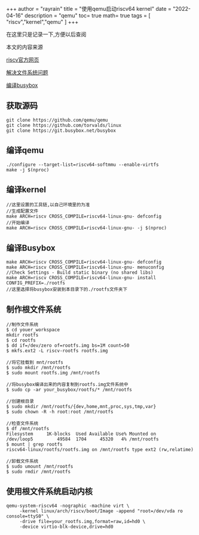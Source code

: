 +++
author = "rayrain"
title = "使用qemu启动riscv64 kernel"
date = "2022-04-16"
description = "qemu"
toc= true
math= true
tags = [
    "riscv","kernel","qemu"
]
+++



在这里只是记录一下,方便以后查阅

本文的内容来源

[riscv官方网页](https://risc-v-getting-started-guide.readthedocs.io/en/latest/linux-qemu.html) 

[解决文件系统问题](https://github.com/riscv-admin/risc-v-getting-started-guide/issues/29)

[编译busybox](https://www.cnblogs.com/jzcn/p/14932093.html)

## 获取源码

```
git clone https://github.com/qemu/qemu
git clone https://github.com/torvalds/linux
git clone https://git.busybox.net/busybox
```

## 编译qemu

```
./configure --target-list=riscv64-softmmu --enable-virtfs
make -j $(nproc)
```

## 编译kernel

```
//这里设置的工具链,以自己环境里的为准
//生成配置文件
make ARCH=riscv CROSS_COMPILE=riscv64-linux-gnu- defconfig
//开始编译
make ARCH=riscv CROSS_COMPILE=riscv64-linux-gnu- -j $(nproc)
```

## 编译Busybox

```
make ARCH=riscv CROSS_COMPILE=riscv64-linux-gnu- defconfig
make ARCH=riscv CROSS_COMPILE=riscv64-linux-gnu- menuconfig
//Check Settings - Build static binary (no shared libs)
make ARCH=riscv CROSS_COMPILE=riscv64-linux-gnu- install CONFIG_PREFIX=./rootfs
//这里选择将busybox安装到本目录下的./rootfs文件夹下
```

## 制作根文件系统

```
//制作文件系统
$ cd youer_workspace
mkdir rootfs
$ cd rootfs
$ dd if=/dev/zero of=rootfs.img bs=1M count=50
$ mkfs.ext2 -L riscv-rootfs rootfs.img

//将它挂载到 mnt/rootfs
$ sudo mkdir /mnt/rootfs
$ sudo mount rootfs.img /mnt/rootfs

//将busybox编译出来的内容复制到rootfs.img文件系统中
$ sudo cp -ar your_busybox/rootfs/* /mnt/rootfs

//创建根目录
$ sudo mkdir /mnt/rootfs/{dev,home,mnt,proc,sys,tmp,var}
$ sudo chown -R -h root:root /mnt/rootfs
```

```
//检查文件系统
$ df /mnt/rootfs
Filesystem     1K-blocks  Used Available Use% Mounted on
/dev/loop5         49584  1704     45320   4% /mnt/rootfs
$ mount | grep rootfs
riscv64-linux/rootfs/rootfs.img on /mnt/rootfs type ext2 (rw,relatime)

//卸载文件系统
$ sudo umount /mnt/rootfs
$ sudo rmdir /mnt/rootfs
```



## 使用根文件系统启动内核

```
qemu-system-riscv64 -nographic -machine virt \
     -kernel linux/arch/riscv/boot/Image -append "root=/dev/vda ro console=ttyS0" \
     -drive file=your_rootfs.img,format=raw,id=hd0 \
     -device virtio-blk-device,drive=hd0
```

